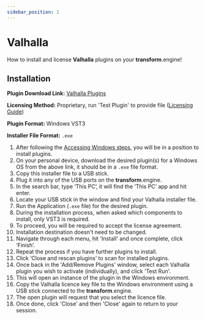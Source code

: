 ```yaml
---
sidebar_position: 1
---
```


# Valhalla

How to install and license **Valhalla** plugins on your **transform**.engine!

## Installation

**Plugin Download Link:** [Valhalla Plugins](https://valhalladsp.com/plugins/)

**Licensing Method:** Proprietary, run 'Test Plugin' to provide file ([Licensing Guide](../test-run.md))

**Plugin Format:** Windows VST3

**Installer File Format:** `.exe`

1. After following the [Accessing Windows steps](../installation.md#accessing-the-plugin-host-to-install-plugins), you will be in a position to install plugins.
2. On your personal device, download the desired plugin(s) for a Windows OS from the above link, it should be in a `.exe` file format.
3. Copy this installer file to a USB stick.
4. Plug it into any of the USB ports on the **transform**.engine.
5. In the search bar, type ‘This PC’, it will find the ‘This PC’ app and hit enter.
6. Locate your USB stick in the window and find your Valhalla installer file.
7. Run the Application (`.exe` file) for the desired plugin.
8. During the installation process, when asked which components to install, only VST3 is required.
9. To proceed, you will be required to accept the license agreement.
10. Installation destination doesn't need to be changed.
11. Navigate through each menu, hit 'Install' and once complete, click ‘Finish’.
12. Repeat the process if you have further plugins to install.
13. Click ‘Close and rescan plugins’ to scan for installed plugins.
14. Once back in the 'Add/Remove Plugins' window, select each Valhalla plugin you wish to activate (individually), and click 'Test Run'.
15. This will open an instance of the plugin in the Windows environment.
16. Copy the Valhalla licence key file to the Windows environment using a USB stick connected to the **transform**.engine.
17. The open plugin will request that you select the licence file.
18. Once done, click 'Close' and then 'Close' again to return to your session.
